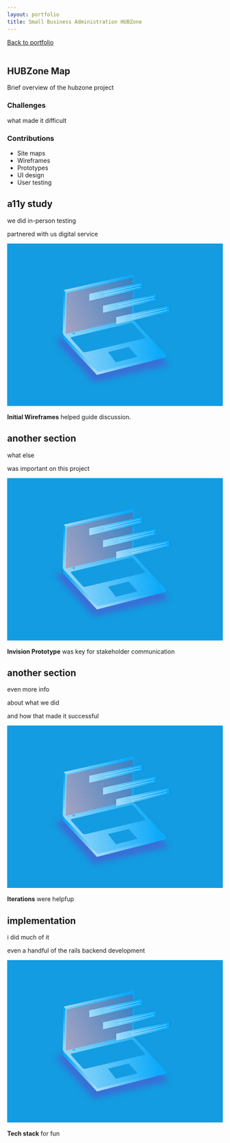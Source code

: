 ```yaml
---
layout: portfolio
title: Small Business Administration HUBZone
---
```

<div class="hubzone">
  <nav class="grid grid--medium">
    <div class="brand column--heavy">
      <!-- <a href="/">Tyler Bolchoz</a> -->
      <a href="/portfolio">Back to portfolio</a>
    </div>
  </nav>
  <section>
      <img src="/assets/img/portfolio/hubzone-map-iphone.jpg" alt="" class="thumb">
      <h1>HUBZone Map</h1>
      <p>Brief overview of the hubzone project</p>
      <div class="grid grid--medium">
          <div class="column--heavy">
              <h3>Challenges</h3>
              <p>what made it difficult</p>
          </div>
          <div>
              <h3>Contributions</h3>
              <ul>
                  <li>Site maps</li>
                  <li>Wireframes</li>
                  <li>Prototypes</li>
                  <li>UI design</li>
                  <li>User testing</li>
              </ul>
          </div>
      </div>
  </section>
  <section>
      <h2>a11y study</h2>
      <p>we did in-person testing</p>
      <p>partnered with us digital service</p>
      <img src="/assets/img/portfolio/placeholder.png" alt="">
      <p><strong>Initial Wireframes</strong> helped guide discussion.</p>
  </section>
  <section>
      <h2>another section</h2>
      <p>what else</p>
      <p>was important on this project</p>
      <img src="/assets/img/portfolio/placeholder.png" alt="">
      <p><strong>Invision Prototype</strong> was key for stakeholder communication</p>
  </section>
  <section>
      <h2>another section</h2>
      <p>even more info</p>
      <p>about what we did</p>
      <p>and how that made it successful</p>
      <img src="/assets/img/portfolio/placeholder.png" alt="">
      <p><strong>Iterations</strong> were helpfup</p>
  </section>
  <section>
      <h2>implementation</h2>
      <p>i did much of it</p>
      <p>even a handful of the rails backend development</p>
      <img src="/assets/img/portfolio/placeholder.png" alt="">
      <p><strong>Tech stack</strong> for fun</p>
  </section>
</div>

